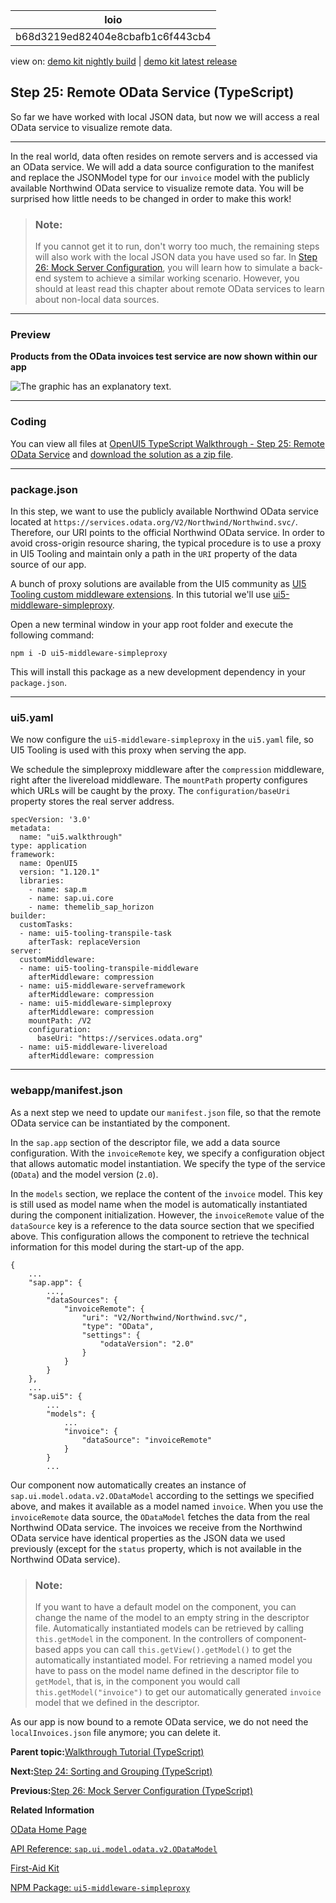 <!-- loiob68d3219ed82404e8cbafb1c6f443cb4 -->

| loio |
| -----|
| b68d3219ed82404e8cbafb1c6f443cb4 |

<div id="loio">

view on: [demo kit nightly build](https://sdk.openui5.org/nightly/#/topic/b68d3219ed82404e8cbafb1c6f443cb4) | [demo kit latest release](https://sdk.openui5.org/topic/b68d3219ed82404e8cbafb1c6f443cb4)</div>

## Step 25: Remote OData Service \(TypeScript\)

So far we have worked with local JSON data, but now we will access a real OData service to visualize remote data.

***

In the real world, data often resides on remote servers and is accessed via an OData service. We will add a data source configuration to the manifest and replace the JSONModel type for our `invoice` model with the publicly available Northwind OData service to visualize remote data. You will be surprised how little needs to be changed in order to make this work!

> ### Note:  
> If you cannot get it to run, don't worry too much, the remaining steps will also work with the local JSON data you have used so far. In [Step 26: Mock Server Configuration](Step_26_Mock_Server_Configuration_bae9d90.md), you will learn how to simulate a back-end system to achieve a similar working scenario. However, you should at least read this chapter about remote OData services to learn about non-local data sources.

***

### Preview

  
  
**Products from the OData invoices test service are now shown within our app**

![The graphic has an explanatory text.](images/loio5b76bb4b15eb44e1862d0b6c1c802571_LowRes.png "Products from the OData invoices test service are now shown within our
					app")

***

<a name="loiob68d3219ed82404e8cbafb1c6f443cb4__section_umn_sdl_syb"/>

### Coding

You can view all files at [OpenUI5 TypeScript Walkthrough - Step 25: Remote OData Service](https://github.com/sap-samples/ui5-typescript-walkthrough/tree/main/steps/25) and [download the solution as a zip file](https://sap-samples.github.io/ui5-typescript-walkthrough/ui5-typescript-walkthrough-step-25.zip).

***

<a name="loiob68d3219ed82404e8cbafb1c6f443cb4__section_q14_5fl_syb"/>

### package.json

In this step, we want to use the publicly available Northwind OData service located at `https://services.odata.org/V2/Northwind/Northwind.svc/`. Therefore, our URI points to the official Northwind OData service. In order to avoid cross-origin resource sharing, the typical procedure is to use a proxy in UI5 Tooling and maintain only a path in the `URI` property of the data source of our app.

A bunch of proxy solutions are available from the UI5 community as [UI5 Tooling custom middleware extensions](https://bestofui5.org/#/packages?tokens=proxy:tag). In this tutorial we'll use [ui5-middleware-simpleproxy](https://bestofui5.org/#/packages/ui5-middleware-simpleproxy).

Open a new terminal window in your app root folder and execute the following command:

`npm i -D ui5-middleware-simpleproxy`

This will install this package as a new development dependency in your `package.json`.

***

<a name="loiob68d3219ed82404e8cbafb1c6f443cb4__section_mcv_bhl_syb"/>

### ui5.yaml

We now configure the `ui5-middleware-simpleproxy` in the `ui5.yaml` file, so UI5 Tooling is used with this proxy when serving the app.

We schedule the simpleproxy middleware after the `compression` middleware, right after the livereload middleware. The `mountPath` property configures which URLs will be caught by the proxy. The `configuration/baseUri` property stores the real server address.

```
specVersion: '3.0'
metadata:
  name: "ui5.walkthrough"
type: application
framework:
  name: OpenUI5
  version: "1.120.1"
  libraries:
    - name: sap.m
    - name: sap.ui.core
    - name: themelib_sap_horizon
builder:
  customTasks:
  - name: ui5-tooling-transpile-task
    afterTask: replaceVersion
server:
  customMiddleware:
  - name: ui5-tooling-transpile-middleware
    afterMiddleware: compression
  - name: ui5-middleware-serveframework
    afterMiddleware: compression
  - name: ui5-middleware-simpleproxy
    afterMiddleware: compression
    mountPath: /V2
    configuration:
      baseUri: "https://services.odata.org"
  - name: ui5-middleware-livereload
    afterMiddleware: compression
```

***

<a name="loiob68d3219ed82404e8cbafb1c6f443cb4__section_vmn_sdl_syb"/>

### webapp/manifest.json

As a next step we need to update our `manifest.json` file, so that the remote OData service can be instantiated by the component.

In the `sap.app` section of the descriptor file, we add a data source configuration. With the `invoiceRemote` key, we specify a configuration object that allows automatic model instantiation. We specify the type of the service \(`OData`\) and the model version \(`2.0`\).

In the `models` section, we replace the content of the `invoice` model. This key is still used as model name when the model is automatically instantiated during the component initialization. However, the `invoiceRemote` value of the `dataSource` key is a reference to the data source section that we specified above. This configuration allows the component to retrieve the technical information for this model during the start-up of the app.

```
{
	...
	"sap.app": {
		...,
		"dataSources": {
			"invoiceRemote": {
				"uri": "V2/Northwind/Northwind.svc/",
				"type": "OData",
				"settings": {
					"odataVersion": "2.0"
				}
			}
		}
	},
	...
	"sap.ui5": {
		...
		"models": {
			...
			"invoice": {
				"dataSource": "invoiceRemote"
			}
		}
		...
```

Our component now automatically creates an instance of `sap.ui.model.odata.v2.ODataModel` according to the settings we specified above, and makes it available as a model named `invoice`. When you use the `invoiceRemote` data source, the `ODataModel` fetches the data from the real Northwind OData service. The invoices we receive from the Northwind OData service have identical properties as the JSON data we used previously \(except for the `status` property, which is not available in the Northwind OData service\).

> ### Note:  
> If you want to have a default model on the component, you can change the name of the model to an empty string in the descriptor file. Automatically instantiated models can be retrieved by calling `this.getModel` in the component. In the controllers of component-based apps you can call `this.getView().getModel()` to get the automatically instantiated model. For retrieving a named model you have to pass on the model name defined in the descriptor file to `getModel`, that is, in the component you would call `this.getModel("invoice")` to get our automatically generated `invoice` model that we defined in the descriptor.

As our app is now bound to a remote OData service, we do not need the `localInvoices.json` file anymore; you can delete it.

**Parent topic:**[Walkthrough Tutorial \(TypeScript\)](Walkthrough_Tutorial_TypeScript_dad1905.md "In this tutorial we'll introduce you to all major development paradigms of OpenUI5. We'll demonstrate the use of TypeScript with OpenUI5 and highlight the specific characteristics of this approach.")

**Next:**[Step 24: Sorting and Grouping \(TypeScript\)](Step_24_Sorting_and_Grouping_TypeScript_86bbe13.md "To make our list of invoices even more user-friendly, we sort it alphabetically instead of just showing the order from the data model. Additionally, we introduce groups and add the company that ships the products so that the data is easier to consume.")

**Previous:**[Step 26: Mock Server Configuration \(TypeScript\)](Step_26_Mock_Server_Configuration_TypeScript_3e1c64f.md "We just ran our app against a real service, but for developing and testing our app we do not want to rely on the availability of the &quot;real” service or put additional load on the system where the data service is located.")

**Related Information**  


[OData Home Page](http://www.odata.org/)

[API Reference: `sap.ui.model.odata.v2.ODataModel`](https://sdk.openui5.org/api/sap.ui.model.odata.v2.ODataModel)

[First-Aid Kit](First_Aid_Kit_dfe4f79.md "This section contains the most common issues that you might face when developing OpenUI5 apps and how to solve them.")

[NPM Package: `ui5-middleware-simpleproxy`](https://www.npmjs.com/package/ui5-middleware-simpleproxy)


